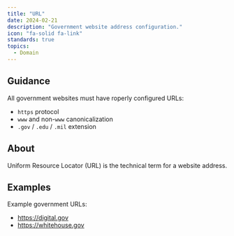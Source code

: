 ```yaml
---
title: "URL"
date: 2024-02-21
description: "Government website address configuration."
icon: "fa-solid fa-link"
standards: true
topics: 
  - Domain
---
```


## Guidance

All government websites must have roperly configured URLs:

* `https` protocol
* `www` and non-`www` canonicalization
* `.gov` / `.edu` / `.mil` extension

## About

Uniform Resource Locator (URL) is the technical term for a website address.

## Examples

Example government URLs:

* <https://digital.gov>
* <https://whitehouse.gov>